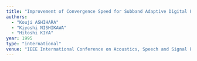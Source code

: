 ```yaml
---
title: "Improvement of Convergence Speed for Subband Adaptive Digital Filters Using the Multirate Repeating Method"
authors:
  - "Kouji ASHIHARA"
  - "Kiyoshi NISHIKAWA"
  - "Hitoshi KIYA"
year: 1995
type: "international"
venue: "IEEE International Conference on Acoustics, Speech and Signal Processing, 1995-05-01."
---
```

